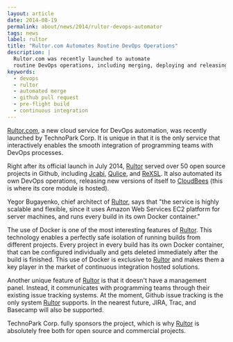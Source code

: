 ```yaml
---
layout: article
date: 2014-08-19
permalink: about/news/2014/rultor-devops-automator
tags: news
label: rultor
title: "Rultor.com Automates Routine DevOps Operations"
description: |
  Rultor.com was recently launched to automate
  routine DevOps operations, including merging, deploying and releasing
keywords:
  - devops
  - rultor
  - automated merge
  - github pull request
  - pre-flight build
  - continuous integration
---
```


[Rultor.com](http://www.rultor.com), a new cloud service for DevOps automation,
was recently launched by TechnoPark Corp. It is unique in that it is the only
service that interactively enables the smooth integration of programming
teams with DevOps processes.

Right after its official launch in July 2014, [Rultor](http://www.rultor.com)
served over 50 open source projects in Github, including
[Jcabi](http://www.jcabi.com), [Qulice](http://www.qulice.com),
and [ReXSL](http://www.rexsl.com). It also automated its own
DevOps operations, releasing new versions of itself to [CloudBees](http://www.cloudbees.com)
(this is where its core module is hosted).

Yegor Bugayenko, chief architect of [Rultor](http://www.rultor.com), says
that "the service is highly scalable and flexible, since it uses
Amazon Web Services EC2 platform for server machines, and runs every
build in its own Docker container."

The use of Docker is one of the most interesting features of
[Rultor](http://www.rultor.com). This technology enables
a perfectly safe isolation of running builds from different projects.
Every project in every build has its own Docker container, that can
be configured individually and gets deleted immediately after the build
is finished. This use of Docker is exclusive to [Rultor](http://www.rultor.com)
and makes them a key player in the market of continuous integration hosted solutions.

Another unique feature of [Rultor](http://www.rultor.com) is that
it doesn't have a management panel. Instead, it communicates
with programming teams through their existing issue tracking systems.
At the moment, Github issue tracking is the only system [Rultor](http://www.rultor.com)
supports. In the nearest future, JIRA, Trac, and Basecamp will also
be supported.

TechnoPark Corp. fully sponsors the project, which is why
[Rultor](http://www.rultor.com) is absolutely free both for
open source and commercial projects.
